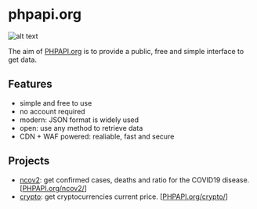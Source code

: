 # phpapi.org

![alt text](https://phpapi.org/img/phpapi.org.png "PHPAPI.org")

The aim of [PHPAPI.org](https://phpapi.org) is to provide a public, free and simple interface to get data.

## Features

- simple and free to use
- no account required
- modern: JSON format is widely used
- open: use any method to retrieve data
- CDN + WAF powered: realiable, fast and secure

## Projects

- [ncov2](https://github.com/fabriziosalmi/phpapi/blob/master/ncov2/README.md): get confirmed cases, deaths and ratio for the COVID19 disease. [[PHPAPI.org/ncov2/](https://phpapi.org/ncov2/)]
- [crypto](https://github.com/fabriziosalmi/phpapi/blob/master/crypto/README.md): get cryptocurrencies current price.  [[PHPAPI.org/crypto/](https://phpapi.org/crypto/)]
